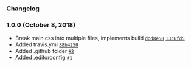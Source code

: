 ### Changelog

### 1.0.0 (October 8, 2018)

- Break main.css into multiple files, implements build [`ddd8e50`](https://github.com/h5bp/main.css/commit/ddd8e50c1b80a108a0552b359c1e717dad484d3b) [`13c6fd5`](https://github.com/h5bp/main.css/commit/13c6fd562949e63959c1e5a30957473e0806dad4)
- Added travis.yml [`88b4250`](https://github.com/h5bp/main.css/commit/88b42503c0f223103a090854603816f8dbd84367)
- Added .github folder [`#2`](https://github.com/h5bp/main.css/pull/2)
- Added .editorconfig [`#1`](https://github.com/h5bp/main.css/pull/1)
